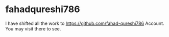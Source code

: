 # fahadqureshi786

I have shifted all the work to https://github.com/fahad-qureshi786 Account. You may visit there to see.
